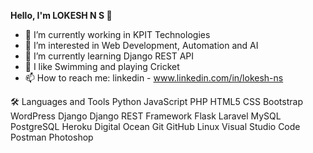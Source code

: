 **Hello, I'm LOKESH N S  👋**

- 💼 I’m currently working in KPIT Technologies
- 👀 I’m interested in Web Development, Automation and AI
- 🌱 I’m currently learning Django REST API 
- 🚀 I like Swimming and playing Cricket
- 📫 How to reach me: linkedin - www.linkedin.com/in/lokesh-ns

🛠  Languages and Tools
Python JavaScript PHP
HTML5 CSS Bootstrap WordPress
Django Django REST Framework Flask Laravel
MySQL PostgreSQL
Heroku Digital Ocean
Git GitHub Linux Visual Studio Code Postman Photoshop
